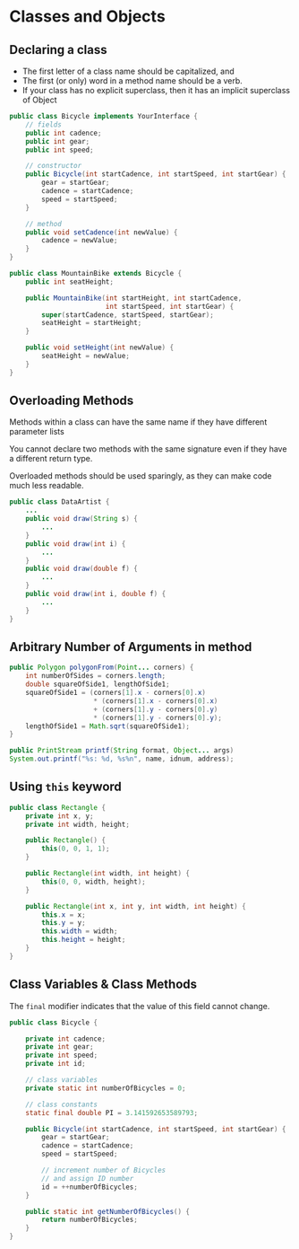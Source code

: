 # Classes and Objects

## Declaring a class

- The first letter of a class name should be capitalized, and
- The first (or only) word in a method name should be a verb.
- If your class has no explicit superclass, then it has an implicit superclass of Object

```java
public class Bicycle implements YourInterface {
    // fields
    public int cadence;
    public int gear;
    public int speed;

    // constructor
    public Bicycle(int startCadence, int startSpeed, int startGear) {
        gear = startGear;
        cadence = startCadence;
        speed = startSpeed;
    }

    // method
    public void setCadence(int newValue) {
        cadence = newValue;
    }
}

public class MountainBike extends Bicycle {
    public int seatHeight;

    public MountainBike(int startHeight, int startCadence,
                        int startSpeed, int startGear) {
        super(startCadence, startSpeed, startGear);
        seatHeight = startHeight;
    }

    public void setHeight(int newValue) {
        seatHeight = newValue;
    }
}
```

## Overloading Methods

Methods within a class can have the same name if they have different parameter lists

You cannot declare two methods with the same signature even if they have a different return type.

Overloaded methods should be used sparingly, as they can make code much less readable.

```java
public class DataArtist {
    ...
    public void draw(String s) {
        ...
    }
    public void draw(int i) {
        ...
    }
    public void draw(double f) {
        ...
    }
    public void draw(int i, double f) {
        ...
    }
}
```

## Arbitrary Number of Arguments in method

```java
public Polygon polygonFrom(Point... corners) {
    int numberOfSides = corners.length;
    double squareOfSide1, lengthOfSide1;
    squareOfSide1 = (corners[1].x - corners[0].x)
                     * (corners[1].x - corners[0].x)
                     + (corners[1].y - corners[0].y)
                     * (corners[1].y - corners[0].y);
    lengthOfSide1 = Math.sqrt(squareOfSide1);
}

public PrintStream printf(String format, Object... args)
System.out.printf("%s: %d, %s%n", name, idnum, address);
```


## Using `this` keyword

```java
public class Rectangle {
    private int x, y;
    private int width, height;

    public Rectangle() {
        this(0, 0, 1, 1);
    }

    public Rectangle(int width, int height) {
        this(0, 0, width, height);
    }

    public Rectangle(int x, int y, int width, int height) {
        this.x = x;
        this.y = y;
        this.width = width;
        this.height = height;
    }
}
```

## Class Variables & Class Methods

The `final` modifier indicates that the value of this field cannot change.

```java
public class Bicycle {

    private int cadence;
    private int gear;
    private int speed;
    private int id;

    // class variables
    private static int numberOfBicycles = 0;

    // class constants
    static final double PI = 3.141592653589793;

    public Bicycle(int startCadence, int startSpeed, int startGear) {
        gear = startGear;
        cadence = startCadence;
        speed = startSpeed;

        // increment number of Bicycles
        // and assign ID number
        id = ++numberOfBicycles;
    }

    public static int getNumberOfBicycles() {
        return numberOfBicycles;
    }
}
```